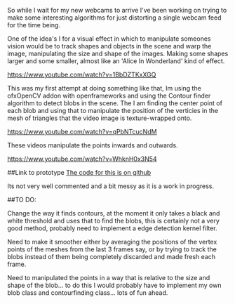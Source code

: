 So while I wait for my new webcams to arrive I've been working on trying to make some interesting algorithms for just distorting a single webcam feed for the time being. 

One of the idea's I for a visual effect in which to manipulate someones vision would be to track shapes and objects in the scene and warp the image, manipulating the size and shape of the images. Making some shapes larger and some smaller, almost like an 'Alice In Wonderland' kind of effect. 

https://www.youtube.com/watch?v=1BbDZTKxXGQ

This was my first attempt at doing something like that, Im using the ofxOpenCV addon with openframeworks and using the Contour finder algorithm to detect blobs in the scene. The I am finding the center point of each blob and using that to manipulate the position of the verticies in the mesh of triangles that the video image is texture-wrapped onto. 

https://www.youtube.com/watch?v=qPbNTcucNdM

These videos manipulate the points inwards and outwards.

https://www.youtube.com/watch?v=WhknH0x3N54

##Link to prototype
[The code for this is on github](https://github.com/terrybroad/wonderland_webcam)

Its not very well commented and a bit messy as it is a work in progress. 

##TO DO:

Change the way it finds contours, at the moment it only takes a black and white threshold and uses that to find the blobs, this is certainly not a very good method, probably need to implement a edge detection kernel filter. 

Need to make it smoother either by averaging the positions of the vertex points of the meshes from the last 3 frames say, or by trying to track the blobs instead of them being completely discarded and made fresh each frame. 

Need to manipulated the points in a way that is relative to the size and shape of the blob... to do this I would probably have to implement my own blob class and contourfinding class... lots of fun ahead.
